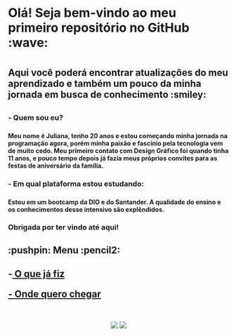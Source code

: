 <h1> Olá! Seja bem-vindo ao meu primeiro repositório no GitHub :wave: <h1>
<h2> Aqui você poderá encontrar atualizações do meu aprendizado e também um pouco da minha jornada em busca de conhecimento :smiley: <h2>

<h3> - Quem sou eu? <h3>
<h4> Meu nome é Juliana, tenho 20 anos e estou começando minha jornada na programação agora, porém minha paixão e fascínio pela tecnologia vem de muito cedo. Meu primeiro contato com Design Gráfico foi quando tinha 11 anos, e pouco tempo depois já fazia meus próprios convites para as festas de aniversário da família. <h4>

<h3> - Em qual plataforma estou estudando: <h3>
<h4> Estou em um bootcamp da DIO e do Santander. A qualidade do ensino e os conhecimentos desse intensivo são explêndidos. <h4>

<h3> Obrigada por ter vindo até aqui! <h3>

 
<h2> :pushpin: Menu :pencil2: <h2>

-<a href="https://github.com/httpjulls/meuprogresso/blob/main/o-que-j%C3%A1-fiz/o-que-j%C3%A1-fiz.md" target="_blank"> O que já fiz
 
-<a href="https://github.com/httpjulls/meuprogresso/tree/main/onde-quero-chegar" target="_blank"> Onde quero chegar

 <br>
<div  align="center"> 
  <a href="https://www.instagram.com/heeyjulls/" target="_blank"><img src="https://img.shields.io/badge/-Instagram-%23E4405F?style=for-the-badge&logo=instagram&logoColor=white" target="_blank"></a>
  <a href="https://www.linkedin.com/in/heeyjulls/" target="_blank"><img src="https://img.shields.io/badge/-LinkedIn-%230077B5?style=for-the-badge&logo=linkedin&logoColor=white" target="_blank"></a>
</div>
